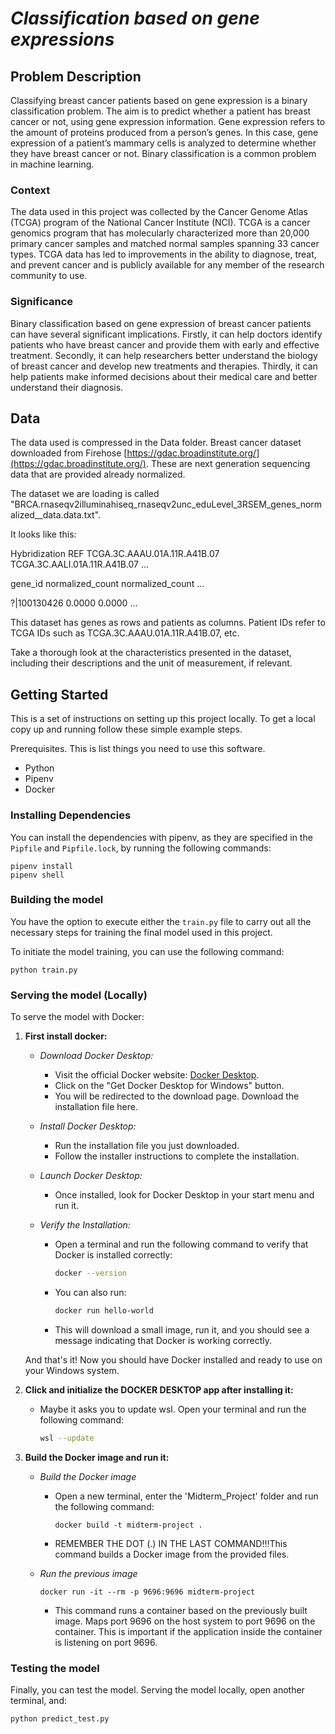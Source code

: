 
# *Classification based on gene expressions* 

## Problem Description

Classifying breast cancer patients based on gene expression is a binary classification problem. The aim is to predict whether a patient has breast cancer or not, using gene expression information. Gene expression refers to the amount of proteins produced from a person’s genes. In this case, gene expression of a patient’s mammary cells is analyzed to determine whether they have breast cancer or not. Binary classification is a common problem in machine learning.

### Context 

The data used in this project was collected by the Cancer Genome Atlas (TCGA) program of the National Cancer Institute (NCI). TCGA is a cancer genomics program that has molecularly characterized more than 20,000 primary cancer samples and matched normal samples spanning 33 cancer types. TCGA data has led to improvements in the ability to diagnose, treat, and prevent cancer and is publicly available for any member of the research community to use.

### Significance

Binary classification based on gene expression of breast cancer patients can have several significant implications. Firstly, it can help doctors identify patients who have breast cancer and provide them with early and effective treatment. Secondly, it can help researchers better understand the biology of breast cancer and develop new treatments and therapies. Thirdly, it can help patients make informed decisions about their medical care and better understand their diagnosis.


## Data

The data used is compressed in the Data folder. Breast cancer dataset downloaded from Firehose [https://gdac.broadinstitute.org/](https://gdac.broadinstitute.org/). These are next generation sequencing data that are provided already normalized.

The dataset we are loading is called "BRCA.rnaseqv2illuminahiseq_rnaseqv2unc_eduLevel_3RSEM_genes_normalized__data.data.txt".

It looks like this:

Hybridization REF TCGA.3C.AAAU.01A.11R.A41B.07 TCGA.3C.AALI.01A.11R.A41B.07 ...

gene_id normalized_count normalized_count ...

?|100130426 0.0000 0.0000 ...

This dataset has genes as rows and patients as columns. Patient IDs refer to TCGA IDs such as TCGA.3C.AAAU.01A.11R.A41B.07, etc. 

Take a thorough look at the characteristics presented in the dataset, including their descriptions and the unit of measurement, if relevant.


## Getting Started

This is a set of instructions on setting up this project locally. To get a local copy up and running follow these simple example steps.

Prerequisites. This is list things you need to use this software.

- Python
- Pipenv
- Docker 

### Installing Dependencies

You can install the dependencies with pipenv, as they are specified in the `Pipfile` and `Pipfile.lock`, by running the following commands:

```
pipenv install
pipenv shell
```

### Building the model

You have the option to execute either the `train.py` file  to carry out all the necessary steps for training the final model used in this project.

To initiate the model training, you can use the following command:

```
python train.py
```

### Serving the model (Locally)

To serve the model with Docker:

1. **First install docker:**

    - *Download Docker Desktop:*
        - Visit the official Docker website: [Docker Desktop](https://www.docker.com/products/docker-desktop).
        - Click on the "Get Docker Desktop for Windows" button.
        - You will be redirected to the download page. Download the installation file here.

    - *Install Docker Desktop:*
        - Run the installation file you just downloaded.
        - Follow the installer instructions to complete the installation.

    - *Launch Docker Desktop:*
        - Once installed, look for Docker Desktop in your start menu and run it.
    
    - *Verify the Installation:*
        - Open a terminal and run the following command to verify that Docker is installed correctly:
        
            ```bash
            docker --version
            ```
        - You can also run:
            ```bash
            docker run hello-world
            ```
        - This will download a small image, run it, and you should see a message indicating that Docker is working correctly.
    
    And that's it! Now you should have Docker installed and ready to use on your Windows system.

2. **Click and initialize the DOCKER DESKTOP app after installing it:**

    - Maybe it asks you to update wsl. Open your terminal and run the following command:
        ```bash
        wsl --update
        ```

3. **Build the Docker image and run it:**

    - *Build the Docker image*
        - Open a new terminal, enter the 'Midterm_Project' folder and run the following command:
            ```
            docker build -t midterm-project .
            ```
        
        - REMEMBER THE DOT (.) IN THE LAST COMMAND!!!This command builds a Docker image from the provided files.

    - *Run the previous image*
        ```
        docker run -it --rm -p 9696:9696 midterm-project
        ```
        - This command runs a container based on the previously built image. Maps port 9696 on the host system to port 9696 on the container. This is important if the application inside the container is listening on port 9696.

### Testing the model

Finally, you can test the model. Serving the model locally, open another terminal, and:

```
python predict_test.py
```

